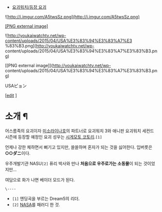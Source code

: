   * [요괴워치/등장 요괴](%EC%9A%94%EA%B4%B4%EC%9B%8C%EC%B9%98/%EB%93%B1%EC%9E%A5%20%EC%9A%94%EA%B4%B4.md)  

![http://i.imgur.com/A5twsSz.png](http://i.imgur.com/A5twsSz.png)

[[PNG external image]](http://i.imgur.com/A5twsSz.png)

![http://youkaiwatchtv.net/wp-content/uploads/2015/04/USA%E3%83%94%E3%83%A7%E3
%83%B3.png](http://youkaiwatchtv.net/wp-
content/uploads/2015/04/USA%E3%83%94%E3%83%A7%E3%83%B3.png)

[[PNG external image]](http://youkaiwatchtv.net/wp-
content/uploads/2015/04/USA%E3%83%94%E3%83%A7%E3%83%B3.png)

USAピョン

[[edit](http://rigvedawiki.net/r1/wiki.php/USA%EB%BF%85?action=edit&section=1)
]

# 소개 ¶

어스름족의 요괴이자 [미소라이나호](%EB%AF%B8%EC%86%8C%EB%9D%BC%20%EC%9D%B4%EB%82%98%ED%98%B8.md)의 파트너로
요괴워치 3와 애니판 요괴워치 세컨드 시즌에 등장할 예정인 요괴 성우는 [시게모토 코토리](%EC%8B%9C%EA%B2%8C%EB%AA%A8%ED%86%A0%20%EC%BD%94%ED%86%A0%EB%A6%AC.md).`[1]`

  

언제나 강한 체하면서 뻐기고 있지만, 쓸쓸하며 혼자가 되는 것을 싫어한다. 입버릇은 **○○ダニ**이다.

  

우주개발기관 NASU`[2]` 퓨리 박사와 만나 **처음으로 우주로가는 소동물**이 되는 것이었지만...

  

여담으로 화가 나면 베이더 모드가 된다.

`\----`

  * `[1]` 엔딩곡을 부르는 Dream5의 리더.
  * `[2]` [NASA](NASA.md)를 패러디 한 것.

